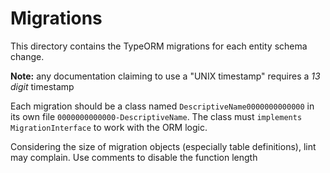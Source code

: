 # Migrations

This directory contains the TypeORM migrations for each entity schema change.

**Note:** any documentation claiming to use a "UNIX timestamp" requires a *13 digit* timestamp

Each migration should be a class named `DescriptiveName0000000000000` in its own file `0000000000000-DescriptiveName`.
The class must `implements MigrationInterface` to work with the ORM logic.

Considering the size of migration objects (especially table definitions), lint may complain. Use comments to disable
the function length